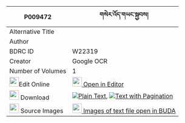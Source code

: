 |P009472|གསེར་འོད་གཡང་སྐྱབས། 
| --- | --- 
|Alternative Title |
|Author | 
|BDRC ID | W22319
|Creator | Google OCR
|Number of Volumes| 1
|<img width="25" src="https://img.icons8.com/color/25/000000/edit-property.png">Edit Online| [<img width="25" src="https://avatars.githubusercontent.com/u/45091458?s=200&v=4"> Open in Editor](http://editor.openpecha.org/P009472)
|<img width="25" src="https://img.icons8.com/fluent/48/000000/download-2.png"/>  Download | [![](https://img.icons8.com/color/20/000000/txt.png)Plain Text](https://github.com/Openpecha/P009472/releases/download/v1/sero_yang_kyab_plain_P009472.zip), [![](https://img.icons8.com/color/20/000000/txt.png)Text with Pagination](https://github.com/Openpecha/P009472/releases/download/v1/sero_yang_kyab_pages_P009472.zip)
|<img width="25" src="https://img.icons8.com/plasticine/100/000000/pictures-folder.png"/>  Source Images | [<img width="25" src="https://library.bdrc.io/icons/BUDA-small.svg"> Images of text file open in BUDA](https://library.bdrc.io/show/bdr:W22319)